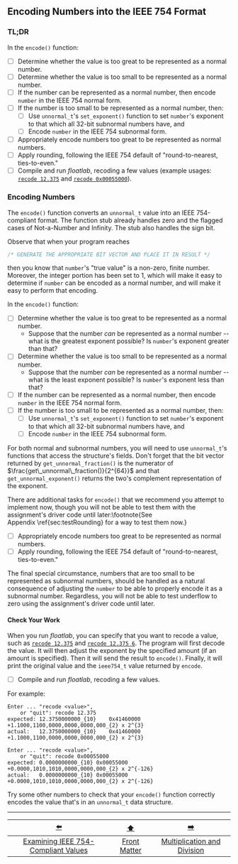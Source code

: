 ## Encoding Numbers into the IEEE 754 Format

### TL;DR

In the `encode()` function:
- [ ] Determine whether the value is too great to be represented as a normal number.
- [ ] Determine whether the value is too small to be represented as a normal number.
- [ ] If the number can be represented as a normal number, then encode `number` in the IEEE&nbsp;754 normal form.
- [ ] If the number is too small to be represented as a normal number, then:
  - [ ] Use `unnormal_t`'s `set_exponent()` function to set `number`'s exponent to that which all 32-bit subnormal numbers have, and
  - [ ] Encode `number` in the IEEE&nbsp;754 subnormal form.
- [ ] Appropriately encode numbers too great to be represented as normal numbers.
- [ ] Apply rounding, following the IEEE&nbsp;754 default of "round-to-nearest, ties-to-even."
- [ ] Compile and run *floatlab*, recoding a few values (example usages: <u>`recode 12.375`</u> and <u>`recode 0x00055000`</u>).

[//]: # (TODO: Migrate rounding to its own function, its own section)

### Encoding Numbers

The `encode()` function converts an `unnormal_t` value into an IEEE&nbsp;754-compliant format.
The function stub already handles zero and the flagged cases of Not-a-Number and Infinity.
The stub also handles the sign bit.

Observe that when your program reaches
```c
/* GENERATE THE APPROPRIATE BIT VECTOR AND PLACE IT IN RESULT */
```
then you know that `number`'s "true value" is a non-zero, finite number.
Moreover, the integer portion has been set to $1$, which will make it easy to determine if `number` can be encoded as a normal number,
and will make it easy to perform that encoding.

[//]: # (TODO: Make the hints **💡 Hint**s)

In the `encode()` function:
- [ ] Determine whether the value is too great to be represented as a normal number.
  - Suppose that the number *can* be represented as a normal number -- what is the greatest exponent possible?
    Is `number`'s exponent greater than that?
- [ ] Determine whether the value is too small to be represented as a normal number.
  - Suppose that the number *can* be represented as a normal number -- what is the least exponent possible?
    Is `number`'s exponent less than that?
- [ ] If the number can be represented as a normal number, then encode `number` in the IEEE&nbsp;754 normal form.
- [ ] If the number is too small to be represented as a normal number, then:
    - [ ] Use `unnormal_t`'s `set_exponent()` function to set `number`'s exponent to that which all 32-bit subnormal numbers have, and
    - [ ] Encode `number` in the IEEE&nbsp;754 subnormal form.

For both normal and subnormal numbers, you will need to use `unnormal_t`'s functions that access the structure's fields.
Don't forget that the bit vector returned by `get_unnormal_fraction()` is the numerator of $\frac{get\_unnormal\_fraction()}{2^{64}}$ and that `get_unnormal_exponent()` returns the two's complement representation of the exponent.

There are additional tasks for `encode()` that we recommend you attempt to implement now, though you will not be able to test them with the assignment's driver code until later:\footnote{See Appendix&nbsp;\ref{sec:testRounding} for a way to test them now.}

- [ ] Appropriately encode numbers too great to be represented as normal numbers.
- [ ] Apply rounding, following the IEEE&nbsp;754 default of "round-to-nearest, ties-to-even."

[//]: # (TODO: Migrate rounding to its own function, its own section)

The final special circumstance, numbers that are too small to be represented as subnormal numbers,
should be handled as a natural consequence of adjusting the `number` to be able to properly encode it as a subnormal number.
Regardless, you will not be able to test underflow to zero using the assignment's driver code until later.


#### Check Your Work

[//]: # (TODO: Double-check that "recode 12.375 6" is still an option)

When you run *floatlab*, you can specify that you want to recode a value, such as <u>`recode 12.375`</u> and <u>`recode 12.375 6`</u>.
The program will first decode the value.
It will then adjust the exponent by the specified amount (if an amount is specified).
Then it will send the result to `encode()`.
Finally, it will print the original value and the `ieee754_t` value returned by `encode`.

- [ ] Compile and run *floatlab*, recoding a few values.

For example:
```
Enter ... "recode <value>",
    or "quit": recode 12.375
expected: 12.3750000000_{10}	0x41460000	+1.1000,1100,0000,0000,0000,000_{2} x 2^{3}
actual:   12.3750000000_{10}	0x41460000	+1.1000,1100,0000,0000,0000,000_{2} x 2^{3}

Enter ... "recode <value>",
    or "quit": recode 0x00055000
expected: 0.0000000000_{10}	0x00055000	+0.0000,1010,1010,0000,0000,000_{2} x 2^{-126}
actual:   0.0000000000_{10}	0x00055000	+0.0000,1010,1010,0000,0000,000_{2} x 2^{-126}
```

Try some other numbers to check that your `encode()` function correctly encodes the value that's in an `unnormal_t` data structure.

[//]: # (TODO: Exam bonus answer)

---

|                 [⬅️](04-examining-numbers.md)                  |      [⬆️](../README.md)      |             [➡️](06-multiply-divide.md)              | 
|:--------------------------------------------------------------:|:----------------------------:|:----------------------------------------------------:| 
| [Examining IEEE 754-Compliant Values](04-examining-numbers.md) | [Front Matter](../README.md) | [Multiplication and Division](06-multiply-divide.md) | 
